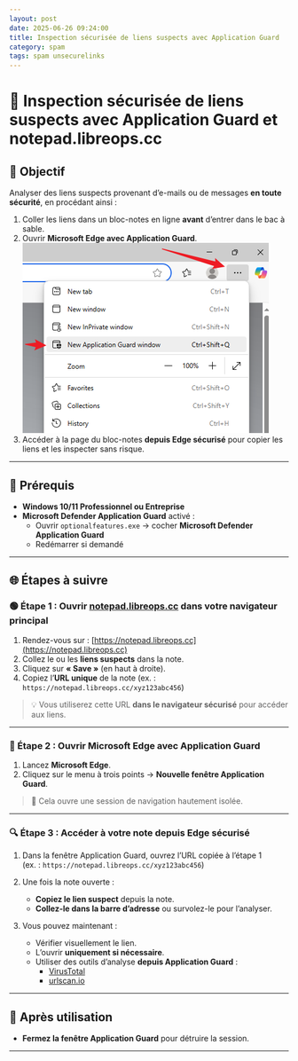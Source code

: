 ```yaml
---
layout: post
date: 2025-06-26 09:24:00
title: Inspection sécurisée de liens suspects avec Application Guard
category: spam
tags: spam unsecurelinks
---
```



# 🔐 Inspection sécurisée de liens suspects avec Application Guard et notepad.libreops.cc

## 🎯 Objectif

Analyser des liens suspects provenant d’e-mails ou de messages **en toute sécurité**, en procédant ainsi :

1. Coller les liens dans un bloc-notes en ligne **avant** d’entrer dans le bac à sable.
2. Ouvrir **Microsoft Edge avec Application Guard**.
![alt text](image-1.png)
3. Accéder à la page du bloc-notes **depuis Edge sécurisé** pour copier les liens et les inspecter sans risque.

---

## 🧰 Prérequis

- **Windows 10/11 Professionnel ou Entreprise**
- **Microsoft Defender Application Guard** activé :
  - Ouvrir `optionalfeatures.exe` → cocher **Microsoft Defender Application Guard**
  - Redémarrer si demandé

---

## 🌐 Étapes à suivre

### 🟢 Étape 1 : Ouvrir [notepad.libreops.cc](https://notepad.libreops.cc) dans votre navigateur principal

1. Rendez-vous sur : [https://notepad.libreops.cc](https://notepad.libreops.cc)
2. Collez le ou les **liens suspects** dans la note.
3. Cliquez sur **« Save »** (en haut à droite).
4. Copiez l’**URL unique** de la note (ex. : `https://notepad.libreops.cc/xyz123abc456`)

> 💡 Vous utiliserez cette URL **dans le navigateur sécurisé** pour accéder aux liens.

---

### 🔵 Étape 2 : Ouvrir Microsoft Edge avec Application Guard

1. Lancez **Microsoft Edge**.
2. Cliquez sur le menu à trois points → **Nouvelle fenêtre Application Guard**.

> 🔐 Cela ouvre une session de navigation hautement isolée.

---

### 🔍 Étape 3 : Accéder à votre note depuis Edge sécurisé

1. Dans la fenêtre Application Guard, ouvrez l’URL copiée à l’étape 1  
   (ex. : `https://notepad.libreops.cc/xyz123abc456`)

2. Une fois la note ouverte :
   - **Copiez le lien suspect** depuis la note.
   - **Collez-le dans la barre d’adresse** ou survolez-le pour l’analyser.

3. Vous pouvez maintenant :
   - Vérifier visuellement le lien.
   - L’ouvrir **uniquement si nécessaire**.
   - Utiliser des outils d’analyse **depuis Application Guard** :
     - [VirusTotal](https://www.virustotal.com)
     - [urlscan.io](https://urlscan.io)

---


## 🧽 Après utilisation

- **Fermez la fenêtre Application Guard** pour détruire la session.

---

